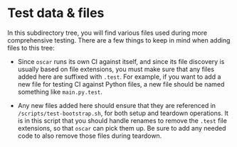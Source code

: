 # Test data & files

In this subdirectory tree, you will find various files used during more comprehensive testing. There
are a few things to keep in mind when adding files to this tree:

* Since `oscar` runs its own CI against itself, and since its file discovery is usually based on
  file extensions, you must make sure that any files added here are suffixed with `.test`. For
  example, if you want to add a new file for testing CI against Python files, a new file should be
  named something like `main.py.test`.

* Any new files added here should ensure that they are referenced in `/scripts/test-bootstrap.sh`,
  for both setup and teardown operations. It is in this script that you should handle renames to
  remove the `.test` file extensions, so that `oscar` can pick them up. Be sure to add any needed
  code to also remove those files during teardown.
